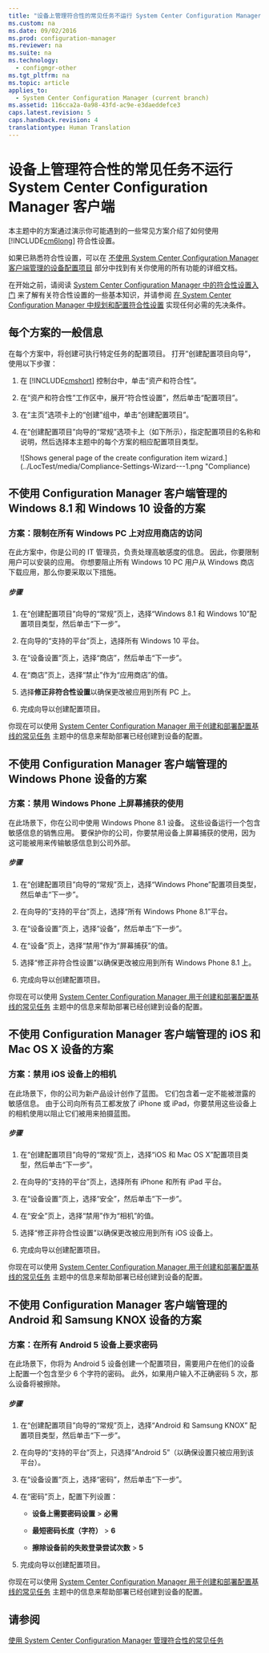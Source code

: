 ```yaml
---
title: "设备上管理符合性的常见任务不运行 System Center Configuration Manager 客户端"
ms.custom: na
ms.date: 09/02/2016
ms.prod: configuration-manager
ms.reviewer: na
ms.suite: na
ms.technology: 
  - configmgr-other
ms.tgt_pltfrm: na
ms.topic: article
applies_to: 
  - System Center Configuration Manager (current branch)
ms.assetid: 116cca2a-0a98-43fd-ac9e-e3daeddefce3
caps.latest.revision: 5
caps.handback.revision: 4
translationtype: Human Translation
---
```

# 设备上管理符合性的常见任务不运行 System Center Configuration Manager 客户端
本主题中的方案通过演示你可能遇到的一些常见方案介绍了如何使用 [!INCLUDE[cm6long](../LocTest/includes/cm6long_md.md)] 符合性设置。  
  
 如果已熟悉符合性设置，可以在 [不使用 System Center Configuration Manager 客户端管理的设备配置项目](../LocTest/Configuration-items-for-devices-managed-without-the-System-Center-Configuration-Manager-client.md) 部分中找到有关你使用的所有功能的详细文档。  
  
 在开始之前，请阅读 [System Center Configuration Manager 中的符合性设置入门](../LocTest/Get-started-with-compliance-settings-in-System-Center-Configuration-Manager.md) 来了解有关符合性设置的一些基本知识，并请参阅 [在 System Center Configuration Manager 中规划和配置符合性设置](../LocTest/Plan-for-and-configure-compliance-settings-in-System-Center-Configuration-Manager.md) 实现任何必需的先决条件。  
  
## 每个方案的一般信息  
 在每个方案中，将创建可执行特定任务的配置项目。 打开“创建配置项目向导”，使用以下步骤：  
  
1.  在 [!INCLUDE[cmshort](../LocTest/includes/cmshort_md.md)] 控制台中，单击“资产和符合性”。  
  
2.  在“资产和符合性”工作区中，展开“符合性设置”，然后单击“配置项目”。  
  
3.  在“主页”选项卡上的“创建”组中，单击“创建配置项目”。  
  
4.  在“创建配置项目”向导的“常规”选项卡上（如下所示），指定配置项目的名称和说明，然后选择本主题中的每个方案的相应配置项目类型。  
  
     ![Shows general page of the create configuration item wizard.](../LocTest/media/Compliance-Settings-Wizard---1.png "Compliance)  
  
## 不使用 Configuration Manager 客户端管理的 Windows 8.1 和 Windows 10 设备的方案  
  
### 方案：限制在所有 Windows PC 上对应用商店的访问  
 在此方案中，你是公司的 IT 管理员，负责处理高敏感度的信息。 因此，你要限制用户可以安装的应用。 你想要阻止所有 Windows 10 PC 用户从 Windows 商店下载应用，那么你要采取以下措施。  
  
##### 步骤  
  
1.  在“创建配置项目”向导的“常规”页上，选择“Windows 8.1 和 Windows 10”配置项目类型，然后单击“下一步”。  
  
2.  在向导的“支持的平台”页上，选择所有 Windows 10 平台。  
  
3.  在“设备设置”页上，选择“商店”，然后单击“下一步”。  
  
4.  在“商店”页上，选择“禁止”作为“应用商店”的值。  
  
5.  选择**修正非符合性设置**以确保更改被应用到所有 PC 上。  
  
6.  完成向导以创建配置项目。  
  
 你现在可以使用 [System Center Configuration Manager 用于创建和部署配置基线的常见任务](../LocTest/Common-tasks-for-creating-and-deploying-configuration-baselines-with-System-Center-Configuration-Manager.md) 主题中的信息来帮助部署已经创建到设备的配置。  
  
## 不使用 Configuration Manager 客户端管理的 Windows Phone 设备的方案  
  
### 方案：禁用 Windows Phone 上屏幕捕获的使用  
 在此场景下，你在公司中使用 Windows Phone 8.1 设备。 这些设备运行一个包含敏感信息的销售应用。 要保护你的公司，你要禁用设备上屏幕捕获的使用，因为这可能被用来传输敏感信息到公司外部。  
  
##### 步骤  
  
1.  在“创建配置项目”向导的“常规”页上，选择“Windows Phone”配置项目类型，然后单击“下一步”。  
  
2.  在向导的“支持的平台”页上，选择“所有 Windows Phone 8.1”平台。  
  
3.  在“设备设置”页上，选择“设备”，然后单击“下一步”。  
  
4.  在“设备”页上，选择“禁用”作为“屏幕捕获”的值。  
  
5.  选择“修正非符合性设置”以确保更改被应用到所有 Windows Phone 8.1 上。  
  
6.  完成向导以创建配置项目。  
  
 你现在可以使用 [System Center Configuration Manager 用于创建和部署配置基线的常见任务](../LocTest/Common-tasks-for-creating-and-deploying-configuration-baselines-with-System-Center-Configuration-Manager.md) 主题中的信息来帮助部署已经创建到设备的配置。  
  
## 不使用 Configuration Manager 客户端管理的 iOS 和 Mac OS X 设备的方案  
  
### 方案：禁用 iOS 设备上的相机  
 在此场景下，你的公司为新产品设计创作了蓝图。 它们包含着一定不能被泄露的敏感信息。 由于公司向所有员工都发放了 iPhone 或 iPad，你要禁用这些设备上的相机使用以阻止它们被用来拍摄蓝图。  
  
##### 步骤  
  
1.  在“创建配置项目”向导的“常规”页上，选择“iOS 和 Mac OS X”配置项目类型，然后单击“下一步”。  
  
2.  在向导的“支持的平台”页上，选择所有 iPhone 和所有 iPad 平台。  
  
3.  在“设备设置”页上，选择“安全”，然后单击“下一步”。  
  
4.  在“安全”页上，选择“禁用”作为“相机”的值。  
  
5.  选择“修正非符合性设置”以确保更改被应用到所有 iOS 设备上。  
  
6.  完成向导以创建配置项目。  
  
 你现在可以使用 [System Center Configuration Manager 用于创建和部署配置基线的常见任务](../LocTest/Common-tasks-for-creating-and-deploying-configuration-baselines-with-System-Center-Configuration-Manager.md) 主题中的信息来帮助部署已经创建到设备的配置。  
  
## 不使用 Configuration Manager 客户端管理的 Android 和 Samsung KNOX 设备的方案  
  
### 方案：在所有 Android 5 设备上要求密码  
 在此场景下，你将为 Android 5 设备创建一个配置项目，需要用户在他们的设备上配置一个包含至少 6 个字符的密码。 此外，如果用户输入不正确密码 5 次，那么设备将被擦除。  
  
##### 步骤  
  
1.  在“创建配置项目”向导的“常规”页上，选择“Android 和 Samsung KNOX” 配置项目类型，然后单击“下一步”。  
  
2.  在向导的“支持的平台”页上，只选择“Android 5”（以确保设置只被应用到该平台）。  
  
3.  在“设备设置”页上，选择“密码”，然后单击“下一步”。  
  
4.  在“密码”页上，配置下列设置：  
  
    -   **设备上需要密码设置** \> **必需**  
  
    -   **最短密码长度（字符）** \> **6**  
  
    -   **擦除设备前的失败登录尝试次数** \> **5**  
  
5.  完成向导以创建配置项目。  
  
 你现在可以使用 [System Center Configuration Manager 用于创建和部署配置基线的常见任务](../LocTest/Common-tasks-for-creating-and-deploying-configuration-baselines-with-System-Center-Configuration-Manager.md) 主题中的信息来帮助部署已经创建到设备的配置。  
  
## 请参阅  
 [使用 System Center Configuration Manager 管理符合性的常见任务](../LocTest/Common-tasks-for-managing-compliance-with-System-Center-Configuration-Manager.md)